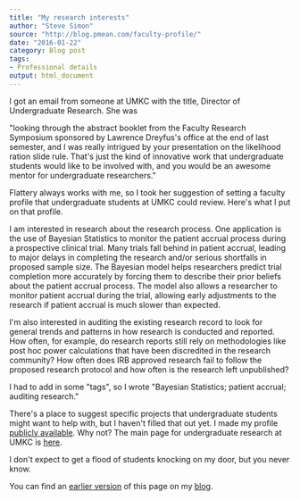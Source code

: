 ```yaml
---
title: "My research interests"
author: "Steve Simon"
source: "http://blog.pmean.com/faculty-profile/"
date: "2016-01-22"
category: Blog post
tags:
- Professional details
output: html_document
---
```


I got an email from someone at UMKC with the title, Director of Undergraduate Research. She was

"looking through the abstract booklet from the Faculty Research Symposium sponsored by Lawrence Dreyfus's office at the end of last semester, and I was really intrigued by your presentation on the likelihood ration slide rule. That's just the kind of innovative work that undergraduate students would like to be involved with, and you would be an awesome mentor for undergraduate researchers."

Flattery always works with me, so I took her suggestion of setting a faculty profile that undergraduate students at UMKC could review. Here's what I put on that profile.

<!---More--->

I am interested in research about the research process. One application is the use of Bayesian Statistics to monitor the patient accrual process during a prospective clinical trial. Many trials fall behind in patient accrual, leading to major delays in completing the research and/or serious shortfalls in proposed sample size. The Bayesian model helps researchers predict trial completion more accurately by forcing them to describe their prior beliefs about the patient accrual process. The model also allows a researcher to monitor patient accrual during the trial, allowing early adjustments to the research if patient accrual is much slower than expected.

I'm also interested in auditing the existing research record to look for general trends and patterns in how research is conducted and reported. How often, for example, do research reports still rely on methodologies like post hoc power calculations that have been discredited in the research community? How often does IRB approved research fail to follow the proposed research protocol and how often is the research left unpublished?

I had to add in some "tags", so I wrote "Bayesian Statistics; patient accrual; auditing research."

There's a place to suggest specific projects that undergraduate students might want to help with, but I haven't filled that out yet. I made my profile [publicly available][umkc1]. Why not? The main page for undergraduate research at UMKC is [here][umkc2].

I don't expect to get a flood of students knocking on my door, but you
never know.

You can find an [earlier version][sim1] of this page on my [blog][sim2].

[sim1]: http://blog.pmean.com/faculty-profile/
[sim2]: http://blog.pmean.com

[umkc1]: https://net2.umkc.edu/intapps/ur-links/facultyname.aspx?lname=S
[umkc2]: http://www.umkc.edu/searchsite/database/index.shtml
